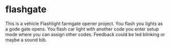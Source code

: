 # flashgate
This is a vehicle Flashlight farmgate opener project. You flash you lights as a gode gate opens. You flash car light with another code you enter setup mode where you can assign other codes. Feedback could be led blinking or maybe a sound bib.
